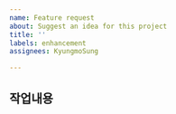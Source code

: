 ```yaml
---
name: Feature request
about: Suggest an idea for this project
title: ''
labels: enhancement
assignees: KyungmoSung

---
```


## 작업내용
